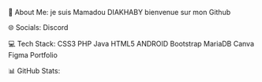 💫 About Me:
je suis Mamadou DIAKHABY
bienvenue sur mon Github

🌐 Socials:
Discord

💻 Tech Stack:
CSS3 PHP Java HTML5 ANDROID Bootstrap MariaDB Canva Figma Portfolio

📊 GitHub Stats:







